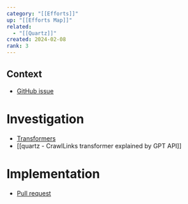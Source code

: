```yaml
---
category: "[[Efforts]]"
up: "[[Efforts Map]]"
related:
  - "[[Quartz]]"
created: 2024-02-08
rank: 3
---
```

## Context
- [GitHub issue](https://github.com/jackyzha0/quartz/issues/820)
# Investigation
- [Transformers](https://quartz.jzhao.xyz/advanced/making-plugins#transformers)
- [[quartz - CrawlLinks transformer explained by GPT API]]
# Implementation
- [Pull request](https://github.com/jackyzha0/quartz/pull/824)
